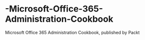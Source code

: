 # -Microsoft-Office-365-Administration-Cookbook
 Microsoft Office 365 Administration Cookbook, published by Packt
